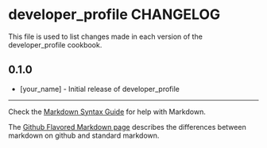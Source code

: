 developer_profile CHANGELOG
===========================

This file is used to list changes made in each version of the developer_profile cookbook.

0.1.0
-----
- [your_name] - Initial release of developer_profile

- - -
Check the [Markdown Syntax Guide](http://daringfireball.net/projects/markdown/syntax) for help with Markdown.

The [Github Flavored Markdown page](http://github.github.com/github-flavored-markdown/) describes the differences between markdown on github and standard markdown.
